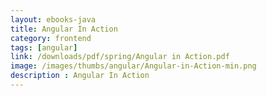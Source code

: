 ```yaml
---
layout: ebooks-java
title: Angular In Action 
category: frontend
tags: [angular]
link: /downloads/pdf/spring/Angular in Action.pdf 
image: /images/thumbs/angular/Angular-in-Action-min.png
description : Angular In Action 
---
```












